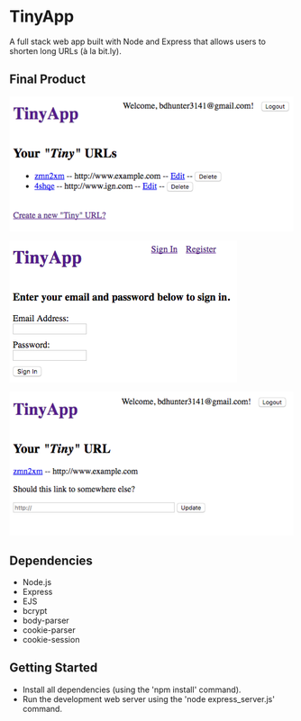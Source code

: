 # TinyApp

A full stack web app built with Node and Express that allows users to shorten long URLs (à la bit.ly).

## Final Product

!["The homepage for a signed in user."](https://github.com/bdhunter3141/tiny-app/blob/master/docs/homepage.png?raw=true)

!["The sign in page."](https://github.com/bdhunter3141/tiny-app/blob/master/docs/login-page.png?raw=true)

!["Where you are able to edit your 'Tiny' URL."](https://github.com/bdhunter3141/tiny-app/blob/master/docs/url-edit-page.png?raw=true)

## Dependencies

- Node.js
- Express
- EJS
- bcrypt
- body-parser
- cookie-parser
- cookie-session

## Getting Started

- Install all dependencies (using the 'npm install' command).
- Run the development web server using the 'node express_server.js' command.